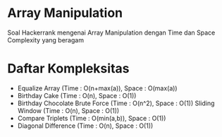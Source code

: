 # Array Manipulation
Soal Hackerrank mengenai Array Manipulation dengan Time dan Space Complexity yang beragam
# Daftar Kompleksitas
* Equalize Array (Time : O(n+max(a)), Space : O(max(a)) 
* Birthday Cake (Time : O(n), Space : O(1))
* Birthday Chocolate
Brute Force (Time : O(n^2), Space : O(1))
Sliding Window (Time : O(n), Space : O(1))
* Compare Triplets (Time : O(min(a,b)), Space : O(1))
* Diagonal Difference (Time : O(n), Space : O(1))

